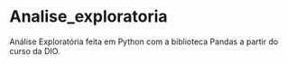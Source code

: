 # Analise_exploratoria
Análise Exploratória feita em Python com a biblioteca Pandas a partir do curso da DIO.
